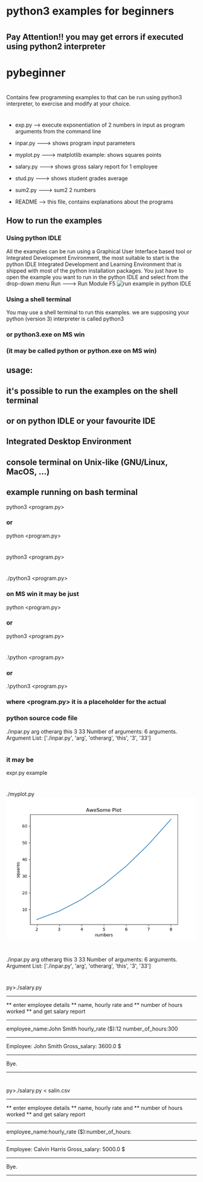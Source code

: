 # ##################################
# python3 examples for beginners  ##
# ##################################

## Pay Attention!! you may get errors if executed using python2 interpreter

# pybeginner
# ##################################
Contains few programming examples to that can be run 
using python3 interpreter, to exercise and modify at your choice.
# ##################################

- exp.py --> execute exponentiation of 2 numbers in input
              as program arguments from the command line
- inpar.py ---> shows program input parameters

- myplot.py ---> matplotlib example: shows squares points

- salary.py ---> shows gross salary report for 1 employee

- stud.py ---> shows student grades average

- sum2.py ---> sum2 2 numbers

- README --> this file, contains explanations about the programs
## How to run the examples
### Using python IDLE
All the examples can be run using a Graphical User Interface
based tool or Integrated Development Environment, the most
suitable to start is the python IDLE Integrated Development and Learning Environment
that is shipped with most of the python installation packages.
You just have to open the example you want to run in the python IDLE
and select from the drop-down menu Run ---> Run Module F5
![run example in python IDLE](howtorun.png "how to run an example in the python IDLE
Integrated and Learning Environment")

### Using a shell terminal 
You may use a shell terminal to run this examples.
we are supposing your python (version 3) interpreter is called python3
### or python3.exe on MS win
### (it may be called python or python.exe on MS win)
## usage:
## it's possible to run the examples on the shell terminal
## or on python IDLE or your favourite IDE
## Integrated Desktop Environment
## console terminal on Unix-like (GNU/Linux, MacOS, ...)
## example running on bash terminal

python3 <program.py>
### or
python <program.py>
#
python3 <program.py>
#
./python3 <program.py>
### on MS win it may be just
python <program.py>
### or
python3 <program.py>
#
.\python <program.py>
### or 
.\python3 <program.py>
### where <program.py> it is a placeholder for the actual
### python source code file
./inpar.py arg otherarg this 3 33
Number of arguments: 6 arguments.
Argument List: ['./inpar.py', 'arg', 'otherarg', 'this', '3', '33']
#
### it may be
expr.py example
#
./myplot.py
![myplot results](awesome.png "myplot.py giving results")
#
./inpar.py arg otherarg this 3 33
Number of arguments: 6 arguments.
Argument List: ['./inpar.py', 'arg', 'otherarg', 'this', '3', '33']
#
py>./salary.py
*************************
** enter employee details
** name, hourly rate and
** number of hours worked
** and get salary report
*************************
employee_name:John Smith
hourly_rate ($):12
number_of_hours:300

*************************
Employee: John Smith
Gross_salary: 3600.0 $
*************************
Bye.
*************************
#
py>./salary.py < salin.csv 
*************************
** enter employee details
** name, hourly rate and
** number of hours worked
** and get salary report
*************************
employee_name:hourly_rate ($):number_of_hours:
*************************
Employee: Calvin Harris
Gross_salary: 5000.0 $
*************************
Bye.
*************************
